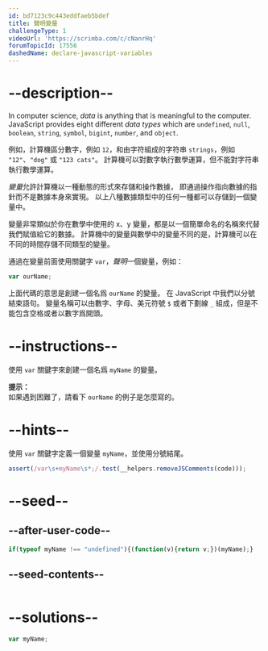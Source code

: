 ```yaml
---
id: bd7123c9c443eddfaeb5bdef
title: 聲明變量
challengeType: 1
videoUrl: 'https://scrimba.com/c/cNanrHq'
forumTopicId: 17556
dashedName: declare-javascript-variables
---
```


# --description--

In computer science, <dfn>data</dfn> is anything that is meaningful to the computer. JavaScript provides eight different <dfn>data types</dfn> which are `undefined`, `null`, `boolean`, `string`, `symbol`, `bigint`, `number`, and `object`.

例如，計算機區分數字，例如 `12`，和由字符組成的字符串 `strings`，例如 `"12"`、`"dog"` 或 `"123 cats"`。 計算機可以對數字執行數學運算，但不能對字符串執行數學運算。

<dfn>變量</dfn>允許計算機以一種動態的形式來存儲和操作數據， 即通過操作指向數據的指針而不是數據本身來實現。 以上八種數據類型中的任何一種都可以存儲到一個變量中。

變量非常類似於你在數學中使用的 x、y 變量，都是以一個簡單命名的名稱來代替我們賦值給它的數據。 計算機中的變量與數學中的變量不同的是，計算機可以在不同的時間存儲不同類型的變量。

通過在變量前面使用關鍵字 `var`，<dfn>聲明</dfn>一個變量，例如：

```js
var ourName;
```

上面代碼的意思是創建一個名爲 `ourName` 的變量。 在 JavaScript 中我們以分號結束語句。 變量名稱可以由數字、字母、美元符號 `$` 或者下劃線 `_` 組成，但是不能包含空格或者以數字爲開頭。

# --instructions--

使用 `var` 關鍵字來創建一個名爲 `myName` 的變量。

**提示：**  
如果遇到困難了，請看下 `ourName` 的例子是怎麼寫的。

# --hints--

使用 `var` 關鍵字定義一個變量 `myName`，並使用分號結尾。

```js
assert(/var\s+myName\s*;/.test(__helpers.removeJSComments(code)));
```

# --seed--

## --after-user-code--

```js
if(typeof myName !== "undefined"){(function(v){return v;})(myName);}
```

## --seed-contents--

```js

```

# --solutions--

```js
var myName;
```
